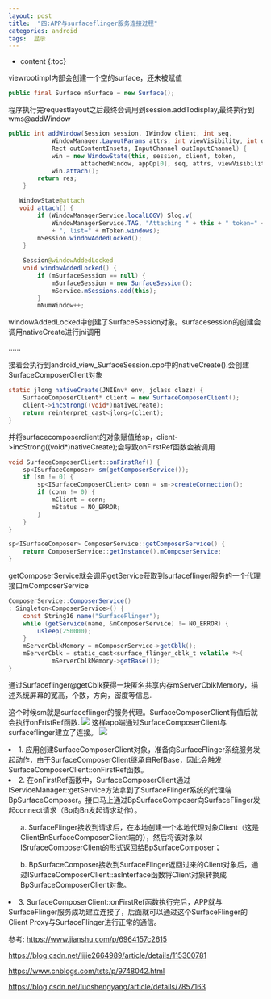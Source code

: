 ```yaml
---
layout: post
title:  "四:APP与surfaceflinger服务连接过程"
categories: android
tags:  显示
---
```


* content
{:toc}

viewrootimpl内部会创建一个空的surface，还未被赋值
```java
public final Surface mSurface = new Surface();
```
程序执行完requestlayout之后最终会调用到session.addTodisplay,最终执行到wms@addWindow
```java
public int addWindow(Session session, IWindow client, int seq,
            WindowManager.LayoutParams attrs, int viewVisibility, int displayId,
            Rect outContentInsets, InputChannel outInputChannel) {
            win = new WindowState(this, session, client, token,
                    attachedWindow, appOp[0], seq, attrs, viewVisibility, displayContent);
            win.attach();
        return res;
    }

   WindowState@attach 
   void attach() {
        if (WindowManagerService.localLOGV) Slog.v(
            WindowManagerService.TAG, "Attaching " + this + " token=" + mToken
            + ", list=" + mToken.windows);
        mSession.windowAddedLocked();
    } 
    
    Session@windowAddedLocked
    void windowAddedLocked() {
        if (mSurfaceSession == null) {
            mSurfaceSession = new SurfaceSession();
            mService.mSessions.add(this);
        }
        mNumWindow++;
```
windowAddedLocked中创建了SurfaceSession对象。surfacesession的创建会调用nativeCreate进行jni调用

......

接着会执行到android_view_SurfaceSession.cpp中的nativeCreate().会创建SurfaceComposerClient对象
```java
static jlong nativeCreate(JNIEnv* env, jclass clazz) {
    SurfaceComposerClient* client = new SurfaceComposerClient();
    client->incStrong((void*)nativeCreate);
    return reinterpret_cast<jlong>(client);
}
```
并将surfacecomposerclient的对象赋值给sp<SurfaceComposerClient>，client->incStrong((void*)nativeCreate);会导致onFirstRef函数会被调用
```java
void SurfaceComposerClient::onFirstRef() {
    sp<ISurfaceComposer> sm(getComposerService());
    if (sm != 0) {
        sp<ISurfaceComposerClient> conn = sm->createConnection();
        if (conn != 0) {
            mClient = conn;
            mStatus = NO_ERROR;
        }
    }
}

sp<ISurfaceComposer> ComposerService::getComposerService() {
    return ComposerService::getInstance().mComposerService;
}
```
getComposerService就会调用getService获取到surfaceflinger服务的一个代理接口mComposerService
```java
ComposerService::ComposerService()
: Singleton<ComposerService>() {
    const String16 name("SurfaceFlinger");
    while (getService(name, &mComposerService) != NO_ERROR) {
        usleep(250000);
    }
    mServerCblkMemory = mComposerService->getCblk();
    mServerCblk = static_cast<surface_flinger_cblk_t volatile *>(
            mServerCblkMemory->getBase());
}
```
通过Surfaceflinger@getCblk获得一块匿名共享内存mServerCblkMemory，描述系统屏幕的宽高，个数，方向，密度等信息.

这个时候sm就是surfaceflinger的服务代理。SurfaceComposerClient有值后就会执行onFristRef函数.
![](https://s2.loli.net/2024/08/15/jbyuokKalAYFrXx.png)
这样app端通过SurfaceComposerClient与surfaceflinger建立了连接。
![](https://s2.loli.net/2024/08/15/zgq9PIHufZYwsSU.png)
<li>1. 应用创建SurfaceComposerClient对象，准备向SurfaceFlinger系统服务发起动作，由于SurfaceComposerClient继承自RefBase，因此会触发SurfaceComposerClient::onFirstRef函数。</li>
<li>2. 在onFirstRef函数中，SurfaceComposerClient通过IServiceManager::getService方法拿到了SurfaceFlinger系统的代理端BpSurfaceComposer。接口马上通过BpSurfaceComposer向SurfaceFlinger发起connect请求（Bp向Bn发起请求动作）。</li>
<ol>a. SurfaceFlinger接收到请求后，在本地创建一个本地代理对象Client（这是ClientBnSurfaceComposerClient端的），然后将该对象以ISrufaceComposerClient的形式返回给BpSurfaceComposer；</ol>
<ol>b. BpSurfaceComposer接收到SurfaceFlinger返回过来的Client对象后，通过ISurfaceComposerClient::asInterface函数将Client对象转换成BpSurfaceComposerClient对象。</ol>
<li>3. SurfaceComposerClient::onFirstRef函数执行完后，APP就与SurfaceFlinger服务成功建立连接了，后面就可以通过这个SurfaceFlinger的Client Proxy与SurfaceFlinger进行正常的通信。</li>


参考:
<https://www.jianshu.com/p/6964157c2615>

<https://blog.csdn.net/lijie2664989/article/details/115300781>

<https://www.cnblogs.com/tsts/p/9748042.html>

<https://blog.csdn.net/luoshengyang/article/details/7857163>
